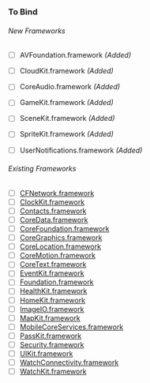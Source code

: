 ### To Bind
###### New Frameworks
- [ ] AVFoundation.framework *(Added)*
- [ ] CloudKit.framework *(Added)*
- [ ] CoreAudio.framework *(Added)*
- [ ] GameKit.framework *(Added)*
- [ ] SceneKit.framework *(Added)*
- [ ] SpriteKit.framework *(Added)*
- [ ] UserNotifications.framework *(Added)*


###### Existing Frameworks
- [ ] [CFNetwork.framework](https://github.com/xamarin/xamarin-macios/wiki/CFNetwork-watchOS-Beta1)
- [ ] [ClockKit.framework](https://github.com/xamarin/xamarin-macios/wiki/ClockKit-watchOS-Beta1)
- [ ] [Contacts.framework](https://github.com/xamarin/xamarin-macios/wiki/Contacts-watchOS-Beta1)
- [ ] [CoreData.framework](https://github.com/xamarin/xamarin-macios/wiki/CoreData-watchOS-Beta1)
- [ ] [CoreFoundation.framework](https://github.com/xamarin/xamarin-macios/wiki/CoreFoundation-watchOS-Beta1)
- [ ] [CoreGraphics.framework](https://github.com/xamarin/xamarin-macios/wiki/CoreGraphics-watchOS-Beta1)
- [ ] [CoreLocation.framework](https://github.com/xamarin/xamarin-macios/wiki/CoreLocation-watchOS-Beta1)
- [ ] [CoreMotion.framework](https://github.com/xamarin/xamarin-macios/wiki/CoreMotion-watchOS-Beta1)
- [ ] [CoreText.framework](https://github.com/xamarin/xamarin-macios/wiki/CoreText-watchOS-Beta1)
- [ ] [EventKit.framework](https://github.com/xamarin/xamarin-macios/wiki/EventKit-watchOS-Beta1)
- [ ] [Foundation.framework](https://github.com/xamarin/xamarin-macios/wiki/Foundation-watchOS-Beta1)
- [ ] [HealthKit.framework](https://github.com/xamarin/xamarin-macios/wiki/HealthKit-watchOS-Beta1)
- [ ] [HomeKit.framework](https://github.com/xamarin/xamarin-macios/wiki/HomeKit-watchOS-Beta1)
- [ ] [ImageIO.framework](https://github.com/xamarin/xamarin-macios/wiki/ImageIO-watchOS-Beta1)
- [ ] [MapKit.framework](https://github.com/xamarin/xamarin-macios/wiki/MapKit-watchOS-Beta1)
- [ ] [MobileCoreServices.framework](https://github.com/xamarin/xamarin-macios/wiki/MobileCoreServices-watchOS-Beta1)
- [ ] [PassKit.framework](https://github.com/xamarin/xamarin-macios/wiki/PassKit-watchOS-Beta1)
- [ ] [Security.framework](https://github.com/xamarin/xamarin-macios/wiki/Security-watchOS-Beta1)
- [ ] [UIKit.framework](https://github.com/xamarin/xamarin-macios/wiki/UIKit-watchOS-Beta1)
- [ ] [WatchConnectivity.framework](https://github.com/xamarin/xamarin-macios/wiki/WatchConnectivity-watchOS-Beta1)
- [ ] [WatchKit.framework](https://github.com/xamarin/xamarin-macios/wiki/WatchKit-watchOS-Beta1)
